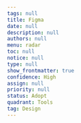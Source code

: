 ```yaml
---
tags: null
title: Figma
date: null
description: null
authors: null
menu: radar
toc: null
notice: null
type: null
show_frontmatter: true
confidence: High
assign: null
priority: null
status: Adopt
quadrant: Tools
tag: Design
---
```


